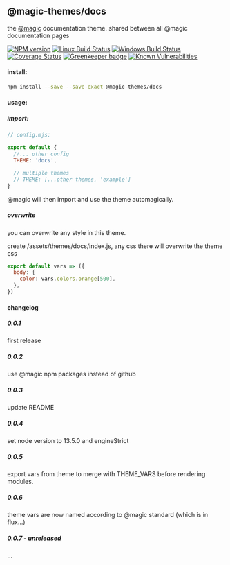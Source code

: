## @magic-themes/docs

the [@magic](https://github.com/magic/core) documentation theme.
shared between all @magic documentation pages

[![NPM version][npm-image]][npm-url]
[![Linux Build Status][travis-image]][travis-url]
[![Windows Build Status][appveyor-image]][appveyor-url]
[![Coverage Status][coveralls-image]][coveralls-url]
[![Greenkeeper badge][greenkeeper-image]][greenkeeper-url]
[![Known Vulnerabilities][snyk-image]][snyk-url]

[npm-image]: https://img.shields.io/npm/v/@magic-themes/docs.svg
[npm-url]: https://www.npmjs.com/package/@magic-themes/docs
[travis-image]: https://img.shields.io/travis/com/magic-themes/docs/master
[travis-url]: https://travis-ci.com/magic-themes/docs
[appveyor-image]: https://img.shields.io/appveyor/ci/magicthemes/docs/master.svg
[appveyor-url]: https://ci.appveyor.com/project/magicthemes/docs/branch/master
[coveralls-image]: https://coveralls.io/repos/github/magic-themes/docs/badge.svg
[coveralls-url]: https://coveralls.io/github/magic-themes/docs
[greenkeeper-image]: https://badges.greenkeeper.io/magic-themes/docs.svg
[greenkeeper-url]: https://badges.greenkeeper.io/magic-themes/docs.svg
[snyk-image]: https://snyk.io/test/github/magic-themes/docs/badge.svg
[snyk-url]: https://snyk.io/test/github/magic-themes/docs

#### install:
```bash
npm install --save --save-exact @magic-themes/docs
```

#### usage:

##### import:
```javascript
// config.mjs:

export default {
  //... other config
  THEME: 'docs',

  // multiple themes
  // THEME: [...other themes, 'example']
}
```

@magic will then import and use the theme automagically.

##### overwrite
you can overwrite any style in this theme.

create /assets/themes/docs/index.js, any css there will overwrite the theme css

```javascript
export default vars => ({
  body: {
    color: vars.colors.orange[500],
  },
})
```

#### changelog
##### 0.0.1
first release

##### 0.0.2
use @magic npm packages instead of github

##### 0.0.3
update README

##### 0.0.4
set node version to 13.5.0 and engineStrict

##### 0.0.5
export vars from theme to merge with THEME_VARS before rendering modules.

##### 0.0.6
theme vars are now named according to @magic standard (which is in flux...)

##### 0.0.7 - unreleased
...
